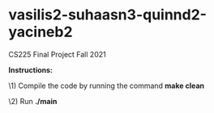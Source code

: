 # vasilis2-suhaasn3-quinnd2-yacineb2
CS225 Final Project Fall 2021

**Instructions:**

\1) Compile the code by running the command **make clean**

\2) Run **./main**

